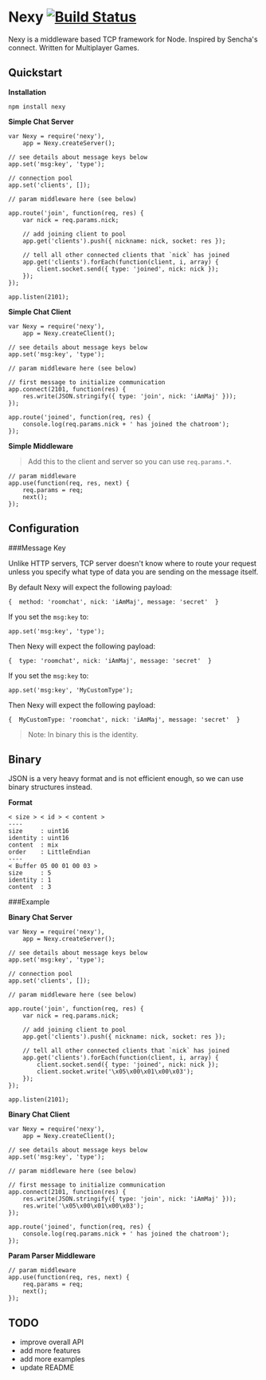 Nexy [![Build Status](https://travis-ci.org/majimboo/nexy.svg?branch=master)](https://travis-ci.org/majimboo/nexy)
====

Nexy is a middleware based TCP framework for Node. Inspired by Sencha's connect. Written for Multiplayer Games.

Quickstart
----

**Installation**

    npm install nexy

**Simple Chat Server**

    var Nexy = require('nexy'),
        app = Nexy.createServer();

    // see details about message keys below
    app.set('msg:key', 'type');

    // connection pool
    app.set('clients', []);

    // param middleware here (see below)

    app.route('join', function(req, res) {
        var nick = req.params.nick;

        // add joining client to pool
        app.get('clients').push({ nickname: nick, socket: res });

        // tell all other connected clients that `nick` has joined
        app.get('clients').forEach(function(client, i, array) {
            client.socket.send({ type: 'joined', nick: nick });
        });
    });

    app.listen(2101);

**Simple Chat Client**

    var Nexy = require('nexy'),
        app = Nexy.createClient();

    // see details about message keys below
    app.set('msg:key', 'type');

    // param middleware here (see below)

    // first message to initialize communication
    app.connect(2101, function(res) {
        res.write(JSON.stringify({ type: 'join', nick: 'iAmMaj' }));
    });

    app.route('joined', function(req, res) {
        console.log(req.params.nick + ' has joined the chatroom');
    });

**Simple Middleware**

> Add this to the client and server so you can use `req.params.*`.

    // param middleware
    app.use(function(req, res, next) {
        req.params = req;
        next();
    });

Configuration
----

###Message Key

Unlike HTTP servers, TCP server doesn't know where to route your request unless you specify what type of data you are sending on the message itself.

By default Nexy will expect the following payload:

    {  method: 'roomchat', nick: 'iAmMaj', message: 'secret'  }

If you set the `msg:key` to:

    app.set('msg:key', 'type');

Then Nexy will expect the following payload:

    {  type: 'roomchat', nick: 'iAmMaj', message: 'secret'  }

If you set the `msg:key` to:

    app.set('msg:key', 'MyCustomType');

Then Nexy will expect the following payload:

    {  MyCustomType: 'roomchat', nick: 'iAmMaj', message: 'secret'  }

> Note: In binary this is the identity.

Binary
----

JSON is a very heavy format and is not efficient enough, so we can use binary structures instead.

**Format**

    < size > < id > < content >
    ----
    size     : uint16
    identity : uint16
    content  : mix
    order    : LittleEndian
    ----
    < Buffer 05 00 01 00 03 >
    size     : 5
    identity : 1
    content  : 3

###Example

**Binary Chat Server**

    var Nexy = require('nexy'),
        app = Nexy.createServer();

    // see details about message keys below
    app.set('msg:key', 'type');

    // connection pool
    app.set('clients', []);

    // param middleware here (see below)

    app.route('join', function(req, res) {
        var nick = req.params.nick;

        // add joining client to pool
        app.get('clients').push({ nickname: nick, socket: res });

        // tell all other connected clients that `nick` has joined
        app.get('clients').forEach(function(client, i, array) {
            client.socket.send({ type: 'joined', nick: nick });
            client.socket.write('\x05\x00\x01\x00\x03');
        });
    });

    app.listen(2101);

**Binary Chat Client**

    var Nexy = require('nexy'),
        app = Nexy.createClient();

    // see details about message keys below
    app.set('msg:key', 'type');

    // param middleware here (see below)

    // first message to initialize communication
    app.connect(2101, function(res) {
        res.write(JSON.stringify({ type: 'join', nick: 'iAmMaj' }));
        res.write('\x05\x00\x01\x00\x03');
    });

    app.route('joined', function(req, res) {
        console.log(req.params.nick + ' has joined the chatroom');
    });

**Param Parser Middleware**

    // param middleware
    app.use(function(req, res, next) {
        req.params = req;
        next();
    });

TODO
----

- improve overall API
- add more features
- add more examples
- update README
